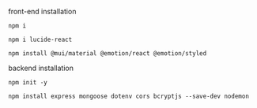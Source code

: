 front-end installation

    npm i

    npm i lucide-react

    npm install @mui/material @emotion/react @emotion/styled

backend installation

    npm init -y

    npm install express mongoose dotenv cors bcryptjs --save-dev nodemon
